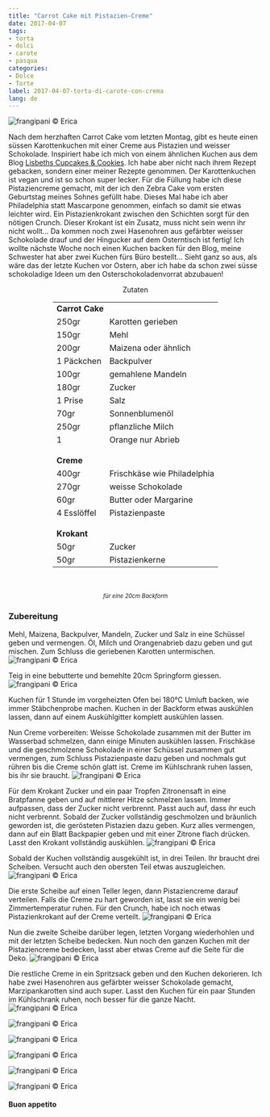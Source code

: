 ```yaml
---
title: "Carrot Cake mit Pistazien-Creme"
date: 2017-04-07
tags:
- torta
- dolci
- carote 
- pasqua
categories:
- Dolce
- Torte 
label: 2017-04-07-torta-di-carote-con-crema
lang: de 
---
```

![](../2017-04-07-torta-di-carote-con-crema-al-pistacchio/header.jpg "frangipani © Erica")

Nach dem herzhaften Carrot Cake vom letzten Montag, gibt es heute einen süssen Karottenkuchen mit einer Creme aus Pistazien und weisser Schokolade. Inspiriert habe ich mich von einem ähnlichen Kuchen aus dem Blog 
<a href="http://www.lisbeths.de" target="_blank">Lisbeths Cupcakes & Cookies</a>. Ich habe aber nicht nach ihrem Rezept gebacken, sondern einer meiner Rezepte genommen. Der Karottenkuchen ist vegan und ist so schon super lecker. Für die Füllung habe ich diese Pistaziencreme gemacht, mit der ich den Zebra Cake vom ersten Geburtstag meines Sohnes gefüllt habe. Dieses Mal habe ich aber Philadelphia statt Mascarpone genommen, einfach so damit sie etwas leichter wird. Ein Pistazienkrokant zwischen den Schichten sorgt für den nötigen Crunch. Dieser Krokant ist ein Zusatz, muss nicht sein wenn ihr nicht wollt... Da kommen noch zwei Hasenohren aus gefärbter weisser Schokolade drauf und der Hingucker auf dem Osterntisch ist fertig! Ich wollte nächste Woche noch einen Kuchen backen für den Blog, meine Schwester hat aber zwei Kuchen fürs Büro bestellt... Sieht ganz so aus, als wäre das der letzte Kuchen vor Ostern, aber ich habe da schon zwei süsse schokoladige Ideen um den Osterschokoladenvorrat abzubauen!

<div id="wrapper" style="text-align: center">
  <div id="yourdiv" style="display: inline-block;">
    <div class="ingredients">
      <div class="ingredients-title">Zutaten</div>
      <table>
        <tbody>
          <tr>          
            <td colspan="2"><b>Carrot Cake</b></td>
          </tr>      
          <tr>
            <td>250gr</td>
            <td>Karotten gerieben</td>
          </tr>
          <tr>
            <td>150gr</td>
            <td>Mehl</td>
          </tr>
          <tr>
            <td>200gr</td>
            <td>Maizena oder ähnlich</td>
          </tr>
          <tr>
            <td>1 Päckchen</td>
            <td>Backpulver</td>
          </tr>
          <tr>
            <td>100gr</td>
            <td>gemahlene Mandeln</td>
          </tr>
          <tr>
            <td>180gr</td>
            <td>Zucker</td>
          </tr>
          <tr>
            <td>1 Prise</td>
            <td>Salz</td>
          </tr>
          <tr>
            <td>70gr</td>
            <td>Sonnenblumenöl</td>
          </tr>
          <tr>
            <td>250gr</td>
            <td>pflanzliche Milch</td>
          </tr>
          <tr>
            <td>1</td>
            <td>Orange nur Abrieb</td>
          </tr>
          <tr style="height: 15px;"></tr>
          <tr>          
            <td colspan="2"><b>Creme</b></td>
          </tr>      
          <tr>
            <td>400gr</td>
            <td>Frischkäse wie Philadelphia</td>
          </tr>
          <tr>      
            <td>270gr</td>
            <td>weisse Schokolade</td>
          </tr>
          <tr>
            <td>60gr</td>
            <td>Butter oder Margarine</td>
          </tr>
          <tr>      
            <td>4 Esslöffel</td>
            <td>Pistazienpaste</td>
          </tr>
          <tr style="height: 15px;"></tr>
          <tr>          
            <td colspan="2"><b>Krokant</b></td>
          </tr>      
          <tr>
            <td>50gr</td>
            <td>Zucker</td>
          </tr>
          <tr>      
            <td>50gr</td>
            <td>Pistazienkerne</td>
          </tr>
        </tbody>
      </table>
      <br></br>
      <i class="pull-right" style="font-size: 80%;">für eine 20cm Backform</i>
    </div>
  </div>
</div>


<h3>
  <font color="grey">
    <i class="fa fa-cogs"></i>
  </font> Zubereitung
</h3>

Mehl, Maizena, Backpulver, Mandeln, Zucker und Salz in eine Schüssel geben und vermengen. Öl, Milch und Orangenabrieb dazu geben und gut mischen. Zum Schluss die geriebenen Karotten untermischen.
![](../2017-04-07-torta-di-carote-con-crema-al-pistacchio/impasto.jpg "frangipani © Erica")

Teig in eine bebutterte und bemehlte 20cm Springform giessen.
![](../2017-04-07-torta-di-carote-con-crema-al-pistacchio/teglia.jpg "frangipani © Erica")

Kuchen für 1 Stunde im vorgeheizten Ofen bei 180°C Umluft backen, wie immer Stäbchenprobe machen. Kuchen in der Backform etwas auskühlen lassen, dann auf einem Auskühlgitter komplett auskühlen lassen.

Nun Creme vorbereiten: Weisse Schokolade zusammen mit der Butter im Wasserbad schmelzen, dann einige Minuten auskühlen lassen. Frischkäse und die geschmolzene Schokolade in einer Schüssel zusammen gut vermengen, zum Schluss Pistazienpaste dazu geben und nochmals gut rühren bis die Creme schön glatt ist. Creme im Kühlschrank ruhen lassen, bis ihr sie braucht.
![](../2017-04-07-torta-di-carote-con-crema-al-pistacchio/crema.jpg "frangipani © Erica")

Für dem Krokant Zucker und ein paar Tropfen Zitronensaft in eine Bratpfanne geben und auf mittlerer Hitze schmelzen lassen. Immer aufpassen, dass der Zucker nicht verbrennt. Passt auch auf, dass ihr euch nicht verbrennt. Sobald der Zucker vollständig geschmolzen und bräunlich geworden ist, die gerösteten Pistazien dazu geben. Kurz alles vermengen, dann auf ein Blatt Backpapier geben und mit einer Zitrone flach drücken. Lasst den Krokant vollständig auskühlen.
![](../2017-04-07-torta-di-carote-con-crema-al-pistacchio/croccante.jpg "frangipani © Erica")

Sobald der Kuchen vollständig ausgekühlt ist, in drei Teilen. Ihr braucht drei Scheiben. Versucht auch den obersten Teil etwas auszugleichen.
![](../2017-04-07-torta-di-carote-con-crema-al-pistacchio/dischi.jpg "frangipani © Erica")

Die erste Scheibe auf einen Teller legen, dann Pistaziencreme darauf verteilen. Falls die Creme zu hart geworden ist, lasst sie ein wenig bei Zimmertemperatur ruhen. Für den Crunch, habe ich noch etwas Pistazienkrokant auf der Creme verteilt.
![](../2017-04-07-torta-di-carote-con-crema-al-pistacchio/farcire.jpg "frangipani © Erica")

Nun die zweite Scheibe darüber legen, letzten Vorgang wiederhohlen und mit der letzten Scheibe bedecken. Nun noch den ganzen Kuchen mit der Pistaziencreme bedecken, lasst aber etwas Creme auf die Seite für die Deko.
![](../2017-04-07-torta-di-carote-con-crema-al-pistacchio/tortafarcita.jpg "frangipani © Erica")

Die restliche Creme in ein Spritzsack geben und den Kuchen dekorieren. Ich habe zwei Hasenohren aus gefärbter weisser Schokolade gemacht, Marzipankarotten sind auch super. Lasst den Kuchen für ein paar Stunden im Kühlschrank ruhen, noch besser für die ganze Nacht.
![](../2017-04-07-torta-di-carote-con-crema-al-pistacchio/risultato1.jpg "frangipani © Erica")

![](../2017-04-07-torta-di-carote-con-crema-al-pistacchio/risultato2.jpg "frangipani © Erica")

![](../2017-04-07-torta-di-carote-con-crema-al-pistacchio/risultato3.jpg "frangipani © Erica")

![](../2017-04-07-torta-di-carote-con-crema-al-pistacchio/risultato4.jpg "frangipani © Erica")

![](../2017-04-07-torta-di-carote-con-crema-al-pistacchio/risultato5.jpg "frangipani © Erica")

![](../2017-04-07-torta-di-carote-con-crema-al-pistacchio/risultato6.jpg "frangipani © Erica")

<h4>Buon appetito
  <font color="red">
    <i class="fa fa-smile-o"></i>
  </font>
</h4>